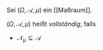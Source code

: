 Sei $(\Omega, \mathcal{A}, \mu)$ ein [[Maßraum]].

$(\Omega, \mathcal{A}, \mu)$ heißt *vollständig*, falls
- $\mathcal{N}_\mu \subseteq \mathcal{A}$